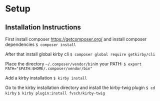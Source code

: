 # Setup

## Installation Instructions

First install composer
https://getcomposer.org/
and install composer dependencies
```$ composer install```

After that install global kirby cli
```$ composer global require getkirby/cli```

Place the directory `~/.composer/vendor/bin`in your PATH:
```$ export PATH="$PATH:$HOME/.composer/vendor/bin"```

Add a kirby installation
```$ kirby install```

Go to the kirby installation directory and install the kirby-twig plugin
```$ cd kirby``` 
```$ kirby plugin:install fvsch/kirby-twig```

